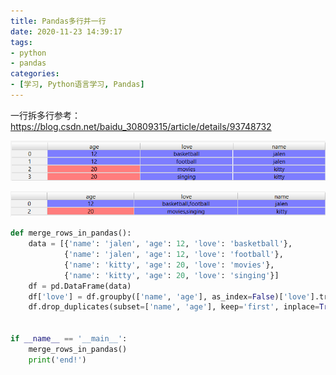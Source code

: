 ```yaml
---
title: Pandas多行并一行
date: 2020-11-23 14:39:17
tags:
- python
- pandas
categories:
- [学习, Python语言学习, Pandas]
---
```


一行拆多行参考：https://blog.csdn.net/baidu_30809315/article/details/93748732

![pandas01](../../../../images/pandas01.png)

![pandas02](../../../../images/pandas02.png)

```python
def merge_rows_in_pandas():
    data = [{'name': 'jalen', 'age': 12, 'love': 'basketball'},
            {'name': 'jalen', 'age': 12, 'love': 'football'},
            {'name': 'kitty', 'age': 20, 'love': 'movies'},
            {'name': 'kitty', 'age': 20, 'love': 'singing'}]
    df = pd.DataFrame(data)
    df['love'] = df.groupby(['name', 'age'], as_index=False)['love'].transform(lambda x: ','.join(x))
    df.drop_duplicates(subset=['name', 'age'], keep='first', inplace=True)
 
 
if __name__ == '__main__':
    merge_rows_in_pandas()
    print('end!')
```
